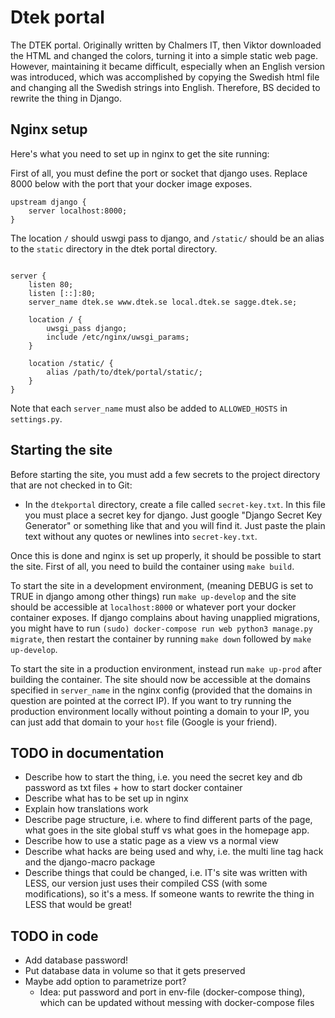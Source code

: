 # Dtek portal

The DTEK portal. Originally written by Chalmers IT, then Viktor downloaded the
HTML and changed the colors, turning it into a simple static web page. However,
maintaining it became difficult, especially when an English version was
introduced, which was accomplished by copying the Swedish html file and changing
all the Swedish strings into English. Therefore, BS decided to rewrite the thing
in Django.

## Nginx setup

Here's what you need to set up in nginx to get the site running:

First of all, you must define the port or socket that django uses. Replace 8000
below with the port that your docker image exposes.

```
upstream django {
    server localhost:8000;
}

```

The location `/` should uswgi pass to django, and `/static/` should be an alias
to the `static` directory in the dtek portal directory.

```

server {
    listen 80;
    listen [::]:80;
    server_name dtek.se www.dtek.se local.dtek.se sagge.dtek.se;

    location / {
        uwsgi_pass django;
        include /etc/nginx/uwsgi_params;
    }

    location /static/ {
        alias /path/to/dtek/portal/static/;
    }
}
```

Note that each `server_name` must also be added to `ALLOWED_HOSTS` in
`settings.py`.

## Starting the site

Before starting the site, you must add a few secrets to the project directory
that are not checked in to Git:

* In the `dtekportal` directory, create a file called `secret-key.txt`. In this
    file you must place a secret key for django. Just google "Django Secret Key
    Generator" or something like that and you will find it. Just paste the plain
    text without any quotes or newlines into `secret-key.txt`.

Once this is done and nginx is set up properly, it should be possible to start the site. First of
all, you need to build the container using `make build`.

To start the site in a development environment, (meaning DEBUG is set to TRUE in
django among other things) run `make up-develop` and the site should be
accessible at `localhost:8000` or whatever port your docker container exposes.
If django complains about having unapplied migrations, you might have to run
`(sudo) docker-compose run web python3 manage.py migrate`, then restart the
container by running `make down` followed by `make up-develop`.

To start the site in a production environment, instead run `make up-prod` after
building the container. The site should now be accessible at the domains
specified in `server_name` in the nginx config (provided that the domains in
question are pointed at the correct IP). If you want to try running the
production environment locally without pointing a domain to your IP, you can
just add that domain to your `host` file (Google is your friend).


## TODO in documentation

* Describe how to start the thing, i.e. you need the secret key and db
    password as txt files + how to start docker container
* Describe what has to be set up in nginx
* Explain how translations work
* Describe page structure, i.e. where to find different parts of the page, what
    goes in the site global stuff vs what goes in the homepage app.
* Describe how to use a static page as a view vs a normal view
* Describe what hacks are being used and why, i.e. the multi line tag hack and
    the django-macro package
* Describe things that could be changed, i.e. IT's site was written with LESS,
    our version just uses their compiled CSS (with some modifications), so it's
    a mess. If someone wants to rewrite the thing in LESS that would be great!

## TODO in code
* Add database password!
* Put database data in volume so that it gets preserved
* Maybe add option to parametrize port?
    - Idea: put password and port in env-file (docker-compose thing), which can
        be updated without messing with docker-compose files
